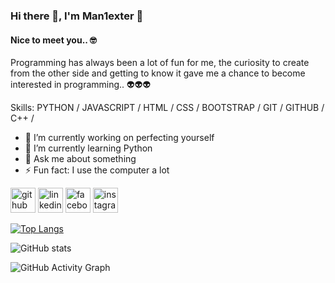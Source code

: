### Hi there 👋, I'm Man1exter 🤭
#### Nice to meet you.. 🤓
Programming has always been a lot of fun for me, the curiosity to create from the other side and getting to know it gave me a chance to become interested in programming.. 👽👽👽

Skills: PYTHON / JAVASCRIPT / HTML / CSS / BOOTSTRAP / GIT / GITHUB / C++ / 

- 🔭 I’m currently working on perfecting yourself 
- 🌱 I’m currently learning Python 
- 💬 Ask me about something 
- ⚡ Fun fact: I use the computer a lot 


[<img src='https://cdn.jsdelivr.net/npm/simple-icons@3.0.1/icons/github.svg' alt='github' height='40'>](https://github.com/https://github.com/Man1exter)  [<img src='https://cdn.jsdelivr.net/npm/simple-icons@3.0.1/icons/linkedin.svg' alt='linkedin' height='40'>](https://www.linkedin.com/in/https://www.linkedin.com/in/mariusz-perzy%C5%84ski-3b56b01b3//)  [<img src='https://cdn.jsdelivr.net/npm/simple-icons@3.0.1/icons/facebook.svg' alt='facebook' height='40'>](https://www.facebook.com/https://www.facebook.com/mariusz.perzynski.9/)  [<img src='https://cdn.jsdelivr.net/npm/simple-icons@3.0.1/icons/instagram.svg' alt='instagram' height='40'>](https://www.instagram.com/https://www.instagram.com/man1ex//)  

[![Top Langs](https://github-readme-stats.vercel.app/api/top-langs/?username=https://github.com/Man1exter)](https://github.com/anuraghazra/github-readme-stats)

![GitHub stats](https://github-readme-stats.vercel.app/api?username=https://github.com/Man1exter&show_icons=true)  

![GitHub Activity Graph](https://activity-graph.herokuapp.com/graph?username=https://github.com/Man1exter)  





